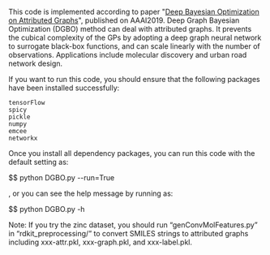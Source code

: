 This code is implemented according to paper "[Deep Bayesian Optimization on Attributed Graphs](https://www.aaai.org/ojs/index.php/AAAI/article/view/3938/3816)", published on AAAI2019. Deep Graph Bayesian Optimization (DGBO) method can deal with 
attributed graphs. It prevents the cubical complexity of the GPs by adopting a deep graph neural 
network to surrogate black-box functions, and can scale linearly with the number of observations.
Applications include molecular discovery and urban road network design.

If you want to run this code, you should ensure that the following packages have been installed 
successfully:

    tensorFlow
    spicy
    pickle
    numpy
    emcee
    networkx

Once you install all dependency packages, you can run this code with the default setting as:

$$ python DGBO.py --run=True

, or you can see the help message by running as:

$$ python DGBO.py -h

Note: If you try the zinc dataset, you should run “genConvMolFeatures.py” in “rdkit_preprocessing/” 
to convert SMILES strings to attributed graphs including xxx-attr.pkl, xxx-graph.pkl, and xxx-label.pkl.
